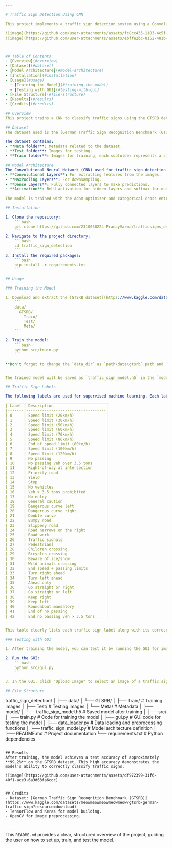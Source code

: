 ```yaml
---

# Traffic Sign Detection Using CNN

This project implements a traffic sign detection system using a Convolutional Neural Network (CNN) and the German Traffic Sign Recognition Benchmark (GTSRB) dataset. The system is capable of detecting traffic signs from images and classifying them based on trained models.

![image](https://github.com/user-attachments/assets/fc8cc435-1103-4c5f-b156-955a47047f79)
![image](https://github.com/user-attachments/assets/ebffe2bc-8152-481b-b67d-335033972971)



## Table of Contents
- [Overview](#overview)
- [Dataset](#dataset)
- [Model Architecture](#model-architecture)
- [Installation](#installation)
- [Usage](#usage)
  - [Training the Model](#training-the-model)
  - [Testing with GUI](#testing-with-gui)
- [File Structure](#file-structure)
- [Results](#results)
- [Credits](#credits)

## Overview
This project trains a CNN to classify traffic signs using the GTSRB dataset. The model achieves high accuracy on the test set and can be used to classify traffic signs from user-uploaded images through a simple GUI.

## Dataset
The dataset used is the [German Traffic Sign Recognition Benchmark (GTSRB)](https://www.kaggle.com/datasets/meowmeowmeowmeowmeow/gtsrb-german-traffic-sign?resource=download), which contains over 50,000 images of 43 different types of traffic signs. 

The dataset contains:
- **Meta folder**: Metadata related to the dataset.
- **Test folder**: Images for testing.
- **Train folder**: Images for training, each subfolder represents a class.

## Model Architecture
The Convolutional Neural Network (CNN) used for traffic sign detection consists of:
- **Convolutional Layers**: For extracting features from the images.
- **MaxPooling Layers**: For downsampling.
- **Dense Layers**: Fully connected layers to make predictions.
- **Activation**: ReLU activation for hidden layers and softmax for output layer.
  
The model is trained with the Adam optimizer and categorical cross-entropy loss.

## Installation

1. Clone the repository:
    ```bash
    git clone https://github.com/2310030224-PranayVarma/trafficsigns_detection_model.git
    ```
2. Navigate to the project directory:
    ```bash
    cd traffic_sign_detection
    ```
3. Install the required packages:
    ```bash
    pip install -r requirements.txt
    ```

## Usage

### Training the Model

1. Download and extract the [GTSRB dataset](https://www.kaggle.com/datasets/meowmeowmeowmeowmeow/gtsrb-german-traffic-sign?resource=download) into the `data` directory of the project. Ensure the structure is as follows:
    ```
    data/
      GTSRB/
        Train/
        Test/
        Meta/
    ```

2. Train the model:
    ```bash
    python src/train.py
    ```

**Don't forget to change the `data_dir` as `path\data\gtsrb` path and `model_dir` for correct training in `src\train.py` else it won't work**


The trained model will be saved as `traffic_sign_model.h5` in the `model/` directory.

## Traffic Sign Labels

The following labels are used for supervised machine learning. Each label corresponds to a specific traffic sign in the dataset:
_____________________________________________
| Label | Description                       |
|-------|-----------------------------------|
| 0     | Speed limit (20km/h)              |
| 1     | Speed limit (30km/h)              |
| 2     | Speed limit (50km/h)              |
| 3     | Speed limit (60km/h)              |
| 4     | Speed limit (70km/h)              |
| 5     | Speed limit (80km/h)              |
| 6     | End of speed limit (80km/h)       |
| 7     | Speed limit (100km/h)             |
| 8     | Speed limit (120km/h)             |
| 9     | No passing                        |
| 10    | No passing veh over 3.5 tons      |
| 11    | Right-of-way at intersection      |
| 12    | Priority road                     |
| 13    | Yield                             |
| 14    | Stop                              |
| 15    | No vehicles                       |
| 16    | Veh > 3.5 tons prohibited         |
| 17    | No entry                          |
| 18    | General caution                   |
| 19    | Dangerous curve left              |
| 20    | Dangerous curve right             |
| 21    | Double curve                      |
| 22    | Bumpy road                        |
| 23    | Slippery road                     |
| 24    | Road narrows on the right         |
| 25    | Road work                         |
| 26    | Traffic signals                   |
| 27    | Pedestrians                       |
| 28    | Children crossing                 |
| 29    | Bicycles crossing                 |
| 30    | Beware of ice/snow                |
| 31    | Wild animals crossing             |
| 32    | End speed + passing limits        |
| 33    | Turn right ahead                  |
| 34    | Turn left ahead                   |
| 35    | Ahead only                        |
| 36    | Go straight or right              |
| 37    | Go straight or left               |
| 38    | Keep right                        |
| 39    | Keep left                         |
| 40    | Roundabout mandatory              |
| 41    | End of no passing                 |
| 42    | End no passing veh > 3.5 tons     |
---------------------------------------------

This table clearly lists each traffic sign label along with its corresponding description. Only these Traffics signs are trained as mentioned by supervised learning

### Testing with GUI

1. After training the model, you can test it by running the GUI for image testing.

2. Run the GUI:
    ```bash
    python src/gui.py
    ```

3. In the GUI, click "Upload Image" to select an image of a traffic sign. The model will detect and classify the image and display the predicted traffic sign.

## File Structure
```
traffic_sign_detection/
│
├── data/
│   └── GTSRB/
│       ├── Train/        # Training images
│       ├── Test/         # Testing images
│       └── Meta/         # Metadata
│
├── model/
│   └── traffic_sign_model.h5  # Saved model after training
│
├── src/
│   ├── train.py          # Code for training the model
│   ├── gui.py            # GUI code for testing the model
│   ├── data_loader.py    # Data loading and preprocessing functions
│   └── traffic_sign_model.py # Model architecture definition
│
├── README.md             # Project documentation
└── requirements.txt      # Python dependencies
```

## Results
After training, the model achieves a test accuracy of approximately **99.2%** on the GTSRB dataset. This high accuracy demonstrates the model's ability to correctly classify traffic signs.

![image](https://github.com/user-attachments/assets/df972399-31f6-40f1-ace3-6a3d63fa6cdc)


## Credits
- Dataset: [German Traffic Sign Recognition Benchmark (GTSRB)](https://www.kaggle.com/datasets/meowmeowmeowmeowmeow/gtsrb-german-traffic-sign?resource=download)
- TensorFlow and Keras for model building.
- OpenCV for image preprocessing.

---
```


This `README.md` provides a clear, structured overview of the project, guiding the user on how to set up, train, and test the model.
